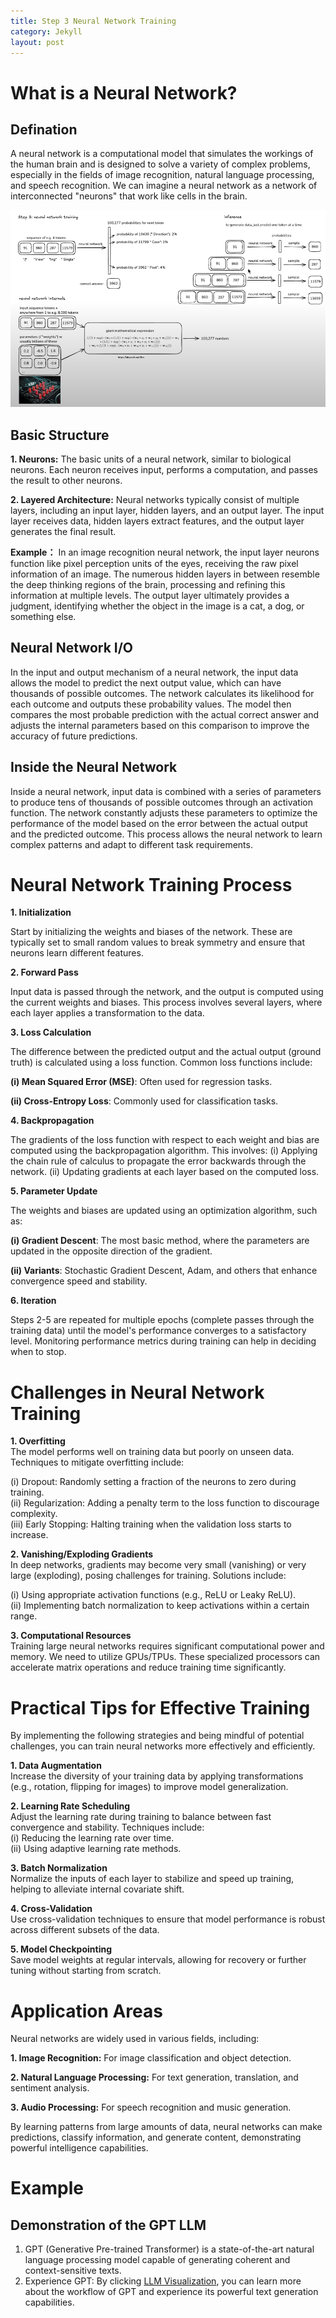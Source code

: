 ```yaml
---
title: Step 3 Neural Network Training
category: Jekyll
layout: post
---
```



# What is a Neural Network?
## Defination
A neural network is a computational model that simulates the workings of the human brain and is designed to solve a variety of complex problems, especially in the fields of image recognition, natural language processing, and speech recognition. We can imagine a neural network as a network of interconnected "neurons" that work like cells in the brain.

![Neural network training](../assets/neural.png)

## Basic Structure

**1. Neurons:**
   The basic units of a neural network, similar to biological neurons. Each neuron receives input, performs a computation, and passes the result to other neurons.

**2. Layered Architecture:**
Neural networks typically consist of multiple layers, including an input layer, hidden layers, and an output layer. The input layer receives data, hidden layers extract features, and the output layer generates the final result.

**Example：**
In an image recognition neural network, the input layer neurons function like pixel perception units of the eyes, receiving the raw pixel information of an image. The numerous hidden layers in between resemble the deep thinking regions of the brain, processing and refining this information at multiple levels. The output layer ultimately provides a judgment, identifying whether the object in the image is a cat, a dog, or something else.
## Neural Network I/O

In the input and output mechanism of a neural network, the input data allows the model to predict the next output value, which can have thousands of possible outcomes. The network calculates its likelihood for each outcome and outputs these probability values. The model then compares the most probable prediction with the actual correct answer and adjusts the internal parameters based on this comparison to improve the accuracy of future predictions.

## Inside the Neural Network

Inside a neural network, input data is combined with a series of parameters to produce tens of thousands of possible outcomes through an activation function. The network constantly adjusts these parameters to optimize the performance of the model based on the error between the actual output and the predicted outcome. This process allows the neural network to learn complex patterns and adapt to different task requirements.

# Neural Network Training Process
 **1. Initialization**

Start by initializing the weights and biases of the network. These are typically set to small random values to break symmetry and ensure that neurons learn different features.

**2. Forward Pass**

Input data is passed through the network, and the output is computed using the current weights and biases. This process involves several layers, where each layer applies a transformation to the data.

**3. Loss Calculation**

The difference between the predicted output and the actual output (ground truth) is calculated using a loss function. Common loss functions include:

  **(i) Mean Squared Error (MSE)**: Often used for regression tasks.

  **(ii) Cross-Entropy Loss**: Commonly used for classification tasks.

**4. Backpropagation**

The gradients of the loss function with respect to each weight and bias are computed using the backpropagation algorithm. This involves:
  (i) Applying the chain rule of calculus to propagate the error backwards through the network.
  (ii) Updating gradients at each layer based on the computed loss.

**5. Parameter Update**

The weights and biases are updated using an optimization algorithm, such as:

  **(i) Gradient Descent**: The most basic method, where the parameters are updated in the opposite direction of the gradient.

  **(ii) Variants**: Stochastic Gradient Descent, Adam, and others that enhance convergence speed and stability. 

**6. Iteration**

Steps 2-5 are repeated for multiple epochs (complete passes through the training data) until the model's performance converges to a satisfactory level. Monitoring performance metrics during training can help in deciding when to stop.

# Challenges in Neural Network Training

**1. Overfitting**  
The model performs well on training data but poorly on unseen data. Techniques to mitigate overfitting include:

(i) Dropout: Randomly setting a fraction of the neurons to zero during training.  
(ii) Regularization: Adding a penalty term to the loss function to discourage complexity.  
(iii) Early Stopping: Halting training when the validation loss starts to increase.

**2. Vanishing/Exploding Gradients**  
In deep networks, gradients may become very small (vanishing) or very large (exploding), posing challenges for training. Solutions include:

(i) Using appropriate activation functions (e.g., ReLU or Leaky ReLU).  
(ii) Implementing batch normalization to keep activations within a certain range.

**3. Computational Resources**  
Training large neural networks requires significant computational power and memory. 
We need to utilize GPUs/TPUs. These specialized processors can accelerate matrix operations and reduce training time significantly.

# Practical Tips for Effective Training

By implementing the following strategies and being mindful of potential challenges, you can train neural networks more effectively and efficiently.

**1. Data Augmentation**  
Increase the diversity of your training data by applying transformations (e.g., rotation, flipping for images) to improve model generalization.

**2. Learning Rate Scheduling**  
Adjust the learning rate during training to balance between fast convergence and stability. Techniques include:  
  (i) Reducing the learning rate over time.  
  (ii) Using adaptive learning rate methods.

**3. Batch Normalization**  
Normalize the inputs of each layer to stabilize and speed up training, helping to alleviate internal covariate shift.

**4. Cross-Validation**  
Use cross-validation techniques to ensure that model performance is robust across different subsets of the data.

**5. Model Checkpointing**  
Save model weights at regular intervals, allowing for recovery or further tuning without starting from scratch.

# Application Areas

Neural networks are widely used in various fields, including:

**1. Image Recognition:** For image classification and object detection.

**2. Natural Language Processing:** For text generation, translation, and sentiment analysis.

**3. Audio Processing:** For speech recognition and music generation.

By learning patterns from large amounts of data, neural networks can make predictions, classify information, and generate content, demonstrating powerful intelligence capabilities.

# Example 
## Demonstration of the GPT LLM
1. GPT (Generative Pre-trained Transformer) is a state-of-the-art natural language processing model capable of generating coherent and context-sensitive texts.
2. Experience GPT: By clicking [LLM Visualization](https://bbycroft.net/llm), you can learn more about the workflow of GPT and experience its powerful text generation capabilities.

